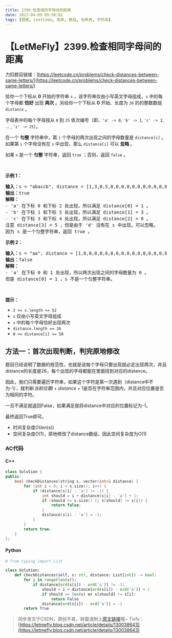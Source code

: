 ```yaml
---
title: 2399.检查相同字母间的距离
date: 2023-04-09 09:50:02
tags: [题解, LeetCode, 简单, 数组, 哈希表, 字符串]
---
```


# 【LetMeFly】2399.检查相同字母间的距离

力扣题目链接：[https://leetcode.cn/problems/check-distances-between-same-letters/](https://leetcode.cn/problems/check-distances-between-same-letters/)

<p>给你一个下标从 <strong>0</strong> 开始的字符串 <code>s</code> ，该字符串仅由小写英文字母组成，<code>s</code> 中的每个字母都 <strong>恰好</strong> 出现 <strong>两次</strong> 。另给你一个下标从 <strong>0</strong> 开始、长度为 <code>26</code> 的的整数数组 <code>distance</code> 。</p>

<p>字母表中的每个字母按从 <code>0</code> 到 <code>25</code> 依次编号（即，<code>'a' -&gt; 0</code>, <code>'b' -&gt; 1</code>, <code>'c' -&gt; 2</code>, ... , <code>'z' -&gt; 25</code>）。</p>

<p>在一个 <strong>匀整</strong> 字符串中，第 <code>i</code> 个字母的两次出现之间的字母数量是 <code>distance[i]</code> 。如果第 <code>i</code> 个字母没有在 <code>s</code> 中出现，那么 <code>distance[i]</code> 可以 <strong>忽略</strong> 。</p>

<p>如果 <code>s</code> 是一个 <strong>匀整</strong> 字符串，返回 <code>true</code> ；否则，返回 <code>false</code> 。</p>

<p>&nbsp;</p>

<p><strong>示例 1：</strong></p>

<pre><strong>输入：</strong>s = "abaccb", distance = [1,3,0,5,0,0,0,0,0,0,0,0,0,0,0,0,0,0,0,0,0,0,0,0,0,0]
<strong>输出：</strong>true
<strong>解释：</strong>
- 'a' 在下标 0 和下标 2 处出现，所以满足 distance[0] = 1 。
- 'b' 在下标 1 和下标 5 处出现，所以满足 distance[1] = 3 。
- 'c' 在下标 3 和下标 4 处出现，所以满足 distance[2] = 0 。
注意 distance[3] = 5 ，但是由于 'd' 没有在 s 中出现，可以忽略。
因为 s 是一个匀整字符串，返回 true 。
</pre>

<p><strong>示例 2：</strong></p>

<pre><strong>输入：</strong>s = "aa", distance = [1,0,0,0,0,0,0,0,0,0,0,0,0,0,0,0,0,0,0,0,0,0,0,0,0,0]
<strong>输出：</strong>false
<strong>解释：</strong>
- 'a' 在下标 0 和 1 处出现，所以两次出现之间的字母数量为 0 。
但是 distance[0] = 1 ，s 不是一个匀整字符串。
</pre>

<p>&nbsp;</p>

<p><strong>提示：</strong></p>

<ul>
	<li><code>2 &lt;= s.length &lt;= 52</code></li>
	<li><code>s</code> 仅由小写英文字母组成</li>
	<li><code>s</code> 中的每个字母恰好出现两次</li>
	<li><code>distance.length == 26</code></li>
	<li><code>0 &lt;= distance[i] &lt;= 50</code></li>
</ul>


    
## 方法一：首次出现判断，判完原地修改

题目已经说明了数据的规范性，也就是说每个字母只要出现就必定出现两次，并且distance的长度是26，每个出现的字母都能在里面找到对应的distance。

因此，我们只需要遍历字符串，如果这个字符是第一次遇到（distance中不为-1），就判断$当前位置i + distance + 1$是否在字符串范围内，并且对应位置是否为相同的字符。

一旦不满足就返回False，如果满足就将distance中对应的位置标记为-1。

最终返回True即可。

+ 时间复杂度$O(len(s))$
+ 空间复杂度$O(1)$，原地修改了distance数组，因此空间复杂度为$O(1)$

### AC代码

#### C++

```cpp
class Solution {
public:
    bool checkDistances(string s, vector<int>& distance) {
        for (int i = 0; i < s.size(); i++) {
            if (distance[s[i] - 'a'] != -1) {
                int should = i + distance[s[i] - 'a'] + 1;
                if (should >= s.size() || s[should] != s[i]) {
                    return false;
                }
                distance[s[i] - 'a'] = -1;
            }
        }
        return true;
    }
};
```

#### Python

```python
# from typing import List

class Solution:
    def checkDistances(self, s: str, distance: List[int]) -> bool:
        for i in range(len(s)):
            if distance[ord(s[i]) - ord('a')] != -1:
                should = i + distance[ord(s[i]) - ord('a')] + 1
                if should >= len(s) or s[should] != s[i]:
                    return False
                distance[ord(s[i]) - ord('a')] = -1
        return True
```

> 同步发文于CSDN，原创不易，转载请附上[原文链接](https://blog.tisfy.eu.org/2023/04/09/LeetCode%202399.%E6%A3%80%E6%9F%A5%E7%9B%B8%E5%90%8C%E5%AD%97%E6%AF%8D%E9%97%B4%E7%9A%84%E8%B7%9D%E7%A6%BB/)哦~
> Tisfy：[https://letmefly.blog.csdn.net/article/details/130038643](https://letmefly.blog.csdn.net/article/details/130038643)
